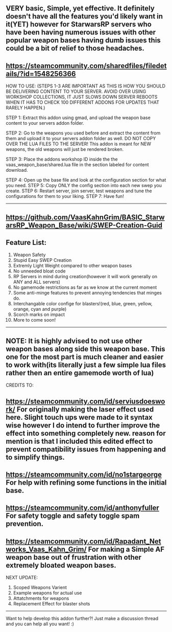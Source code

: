 VERY basic, Simple, yet effective. It definitely doesn't have all the features you'd likely want in it(YET) however for StarwarsRP servers who have been having numerous issues with other popular weapon bases having dumb issues this could be a bit of relief to those headaches.
-----------------------------------------------------------------
https://steamcommunity.com/sharedfiles/filedetails/?id=1548256366
-----------------------------------------------------------------
HOW TO USE:
(STEPS 1-3 ARE IMPORTANT AS THIS IS HOW YOU SHOULD BE DELIVERING CONTENT TO YOUR SERVER. AVOID OVER USING WORKSHOP COLLECTIONS, IT JUST SLOWS DOWN SERVER REBOOTS WHEN IT HAS TO CHECK 100 DIFFERENT ADDONS FOR UPDATES THAT RARELY HAPPEN.)

STEP 1: Extract this addon using gmad, and upload the weapon base content to your servers addon folder.

STEP 2: Go to the weapons you used before and extract the content from them and upload it to your servers addon folder as well. DO NOT COPY OVER THE LUA FILES TO THE SERVER! This addon is meant for NEW weapons, the old weapons will just be rendered broken.

STEP 3: Place the addons workshop ID inside the the vaas_weapon_base/shared.lua file in the section labeled for content download.

STEP 4: Open up the base file and look at the configuration section for what you need.
STEP 5: Copy ONLY  the config section into each new swep you create.
STEP 6: Restart server, join server, test weapons and tune the configurations for them to your liking.
STEP 7: Have fun!

------------------------------------------------------
https://github.com/VaasKahnGrim/BASIC_StarwarsRP_Weapon_Base/wiki/SWEP-Creation-Guid
------------------------------------------------------
Feature List:
------------------------------------------------------
  1. Weapon Safety
  2. Stupid Easy SWEP Creation
  3. Extremly Light Weight compared to other weapon bases
  4. No unneeded bloat code
  5. RP Servers in mind during creation(however it will work generally on ANY and ALL servers)
  6. No gamemode restrictions as far as we know at the current moment
  7. Some anti-minge features to prevent annoying tendencies that minges do.
  8. Interchangable color confige for blasters!(red, blue, green, yellow, orange, cyan and purple)
  9. Scorch marks on impact
  10. More to come soon!
------------------------------------------------------
NOTE: It is highly advised to not use other weapon bases along side this weapon base. This one for the most part is much cleaner and easier to work with(its literally just a few simple lua files rather then an entire gamemode worth of lua)
------------------------------------------------------
CREDITS TO:

https://steamcommunity.com/id/serviusdoeswork/ For originally making the laser effect used here. Slight touch ups were made to it syntax wise however I do intend to further improve the effect into something completely new. reason for mention is that I included this edited effect to prevent compatibility issues from happening and to simplify things.
-----------------------------------------------------
https://steamcommunity.com/id/no1stargeorge For help with refining some functions in the initial base.
-----------------------------------------------------
https://steamcommunity.com/id/anthonyfuller For safety toggle and safety toggle spam prevention.
-----------------------------------------------------
https://steamcommunity.com/id/Rapadant_Networks_Vaas_Kahn_Grim/ For making a Simple AF weapon base out of frustration with other extremely bloated weapon bases.
----------------------------------------------------
NEXT UPDATE:
  1. Scoped Weapons Varient
  2. Example weapons for actual use
  3. Attatchments for weapons
  4. Replacement Effect for blaster shots
----------------------------------------------------
Want to help develop this addon further?! Just make a discussion thread and you can help all you want! :)

